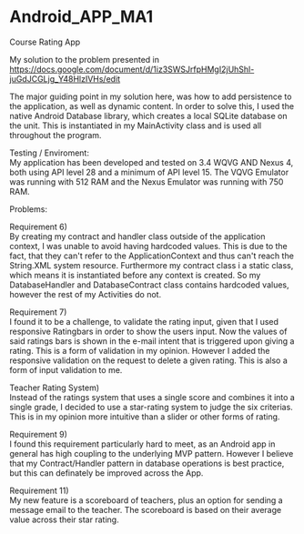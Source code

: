 # Android_APP_MA1
Course Rating App

My solution to the problem presented in https://docs.google.com/document/d/1iz3SWSJrfpHMgI2jUhShl-juGdJCGLjg_Y48HlzIVHs/edit

The major guiding point in my solution here, was how to add persistence to the application, as well as dynamic content.
In order to solve this, I used the native Android Database library, which creates a local SQLite database on the unit.
This is instantiated in my MainActivity class and is used all throughout the program.

  Testing / Enviroment:<br>
My application has been developed and tested on 3.4 WQVG AND Nexus 4, both using API level 28 and a minimum of API level 15. 
The VQVG Emulator was running with 512 RAM and the Nexus Emulator was running with 750 RAM.

  Problems:<br>

Requirement 6) <br>
By creating my contract and handler class outside of the application context, I was unable to avoid having hardcoded values.
This is due to the fact, that they can't refer to the ApplicationContext and thus can't reach the String.XML system resource.
Furthermore my contract class i a static class, which means it is instantiated before any context is created.
So my DatabaseHandler and DatabaseContract class contains hardcoded values, however the rest of my Activities do not.

Requirement 7)<br>
I found it to be a challenge, to validate the rating input, given that I used responsive Ratingbars in order to show the users input.
Now the values of said ratings bars is shown in the e-mail intent that is triggered upon giving a rating. This is a form of validation in my opinion. 
However I added the responsive validation on the request to delete a given rating. This is also a form of input validation to me.

Teacher Rating System)<br>
Instead of the ratings system that uses a single score and combines it into a single grade, I decided to use a star-rating system to judge the six criterias. This is in my opinion more intuitive than a slider or other forms of rating.

Requirement 9)<br>
I found this requirement particularly hard to meet, as an Android app in general has high coupling to the underlying MVP pattern.
However I believe that my Contract/Handler pattern in database operations is best practice, but this can definately be improved across the App.

Requirement 11)<br>
My new feature is a scoreboard of teachers, plus an option for sending a message email to the teacher. 
The scoreboard is based on their average value across their star rating.
